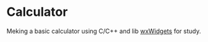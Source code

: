 # Calculator 

Meking a basic calculator using C/C++ and lib [wxWidgets](https://docs.wxwidgets.org/3.0/index.html) for study. 
